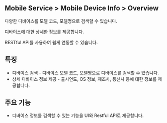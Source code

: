 ## Mobile Service > Mobile Device Info > Overview

다양한 디바이스를 모델 코드, 모델명으로 검색할 수 있습니다.

디바이스에 대한 상세한 정보를 제공합니다.

RESTful API를 사용하여 쉽게 연동할 수 있습니다.

## 특징

- 디바이스 검색
	\- 디바이스 모델 코드, 모델명으로 디바이스를 검색할 수 있습니다.
- 상세 디바이스 정보 제공
	\- 출시연도, OS 정보, 제조사, 통신사 등에 대한 정보를 제공합니다.

## 주요 기능

- 디바이스 정보를 검색할 수 있는 기능을 UI와 Restful API로 제공합니다.